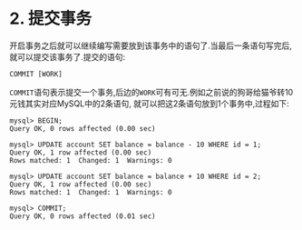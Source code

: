 # 2. 提交事务

开启事务之后就可以继续编写需要放到该事务中的语句了.当最后一条语句写完后,就可以提交该事务了.提交的语句:

```
COMMIT [WORK]
```

`COMMIT`语句表示提交一个事务,后边的`WORK`可有可无.例如之前说的狗哥给猫爷转10元钱其实对应MySQL中的2条语句,
就可以把这2条语句放到1个事务中,过程如下:

```
mysql> BEGIN;
Query OK, 0 rows affected (0.00 sec)

mysql> UPDATE account SET balance = balance - 10 WHERE id = 1;
Query OK, 1 row affected (0.00 sec)
Rows matched: 1  Changed: 1  Warnings: 0

mysql> UPDATE account SET balance = balance + 10 WHERE id = 2;
Query OK, 1 row affected (0.00 sec)
Rows matched: 1  Changed: 1  Warnings: 0

mysql> COMMIT;
Query OK, 0 rows affected (0.01 sec)
```
